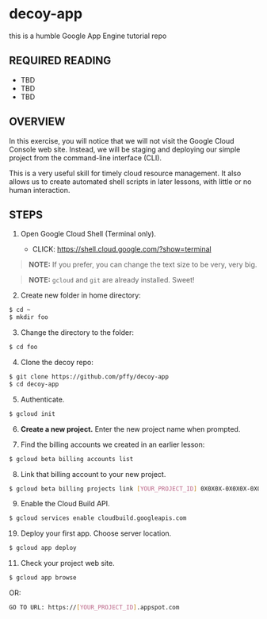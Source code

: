# decoy-app
this is a humble Google App Engine tutorial repo

## REQUIRED READING
  + TBD
  + TBD
  + TBD

## OVERVIEW

In this exercise, you will notice that we will not visit the Google Cloud Console web site. Instead, we will be staging and deploying our simple project from the command-line interface (CLI).

This is a very useful skill for timely cloud resource management. It also allows us to create automated shell scripts in later lessons, with little or no human interaction.

## STEPS

1. Open Google Cloud Shell (Terminal only).
  
    + CLICK: https://shell.cloud.google.com/?show=terminal

> **NOTE:** If you prefer, you can change the text size to be very, very big.

> **NOTE:** `gcloud` and `git` are already installed. Sweet!

2. Create new folder in home directory:
```bash
$ cd ~
$ mkdir foo
```

3. Change the directory to the folder:
```bash
$ cd foo
```

4. Clone the decoy repo:
```bash
$ git clone https://github.com/pffy/decoy-app
$ cd decoy-app
```

5. Authenticate.
```bash
$ gcloud init
```

6. **Create a new project.** Enter the new project name when prompted.

7. Find the billing accounts we created in an earlier lesson:
```bash
$ gcloud beta billing accounts list
```

8. Link that billing account to your new project.
```bash
$ gcloud beta billing projects link [YOUR_PROJECT_ID] 0X0X0X-0X0X0X-0X0X0X
```

9. Enable the Cloud Build API.
```bash
$ gcloud services enable cloudbuild.googleapis.com
```

19. Deploy your first app. Choose server location.
```bash
$ gcloud app deploy
```

11. Check your project web site.
```bash
$ gcloud app browse
```

OR:
```bash
GO TO URL: https://[YOUR_PROJECT_ID].appspot.com
```
